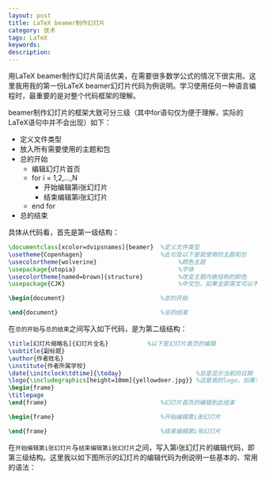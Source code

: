 ```yaml
---
layout: post
title: LaTeX beamer制作幻灯片
category: 技术
tags: LaTeX
keywords: 
description: 
---
```


用LaTeX beamer制作幻灯片简洁优美，在需要很多数学公式的情况下很实用。这里我用我的第一份LaTeX beamer幻灯片代码为例说明。学习使用任何一种语言编程时，最重要的是对整个代码框架的理解。

beamer制作幻灯片的框架大致可分三级（其中for语句仅为便于理解，实际的LaTeX语句中并不会出现）如下：

- 定义文件类型
- 放入所有需要使用的主题和包
- 总的开始
	- 编辑幻灯片首页
	- for i = 1,2,...,N
		- 开始编辑第i张幻灯片
		- 结束编辑第i张幻灯片
	- end for
- 总的结束

具体从代码看，首先是第一级结构：

```tex
\documentclass[xcolor=dvipsnames]{beamer}  %定义文件类型
\usetheme{Copenhagen}                      %此句及以下是我使用的主题和包
\usecolortheme{wolverine}                       %颜色主题
\usepackage{utopia}                             %字体
\usecolortheme[named=brown]{structure}          %改变主题内嵌结构的颜色
\usepackage{CJK}                                %中文包，如果全部英文可以不用

\begin{document}                           %总的开始

\end{document}                             %总的结束
```

在`总的开始`与`总的结束`之间写入如下代码，是为第二级结构：

```tex
\title[幻灯片缩略名]{幻灯片全名}           %以下是幻灯片首页的编辑
\subtitle{副标题}
\author{作者姓名}
\institute{作者所属学校}
\date[\initclock\tdtime]{\today}                     %总是显示当前的日期
\logo{\includegraphics[height=10mm]{yellowdeer.jpg}} %这是我的logo，如果不需要删掉词句即可
\begin{frame}
\titlepage
\end{frame}                                %幻灯片首页的编辑到此结束

\begin{frame}                              %开始编辑第i张幻灯片

\end{frame}                                %结束编辑第i张幻灯片

```

在`开始编辑第i张幻灯片`与`结束编辑第i张幻灯片`之间，写入第i张幻灯片的编辑代码，即第三级结构。这里我以如下图所示的幻灯片的编辑代码为例说明一些基本的、常用的语法：


